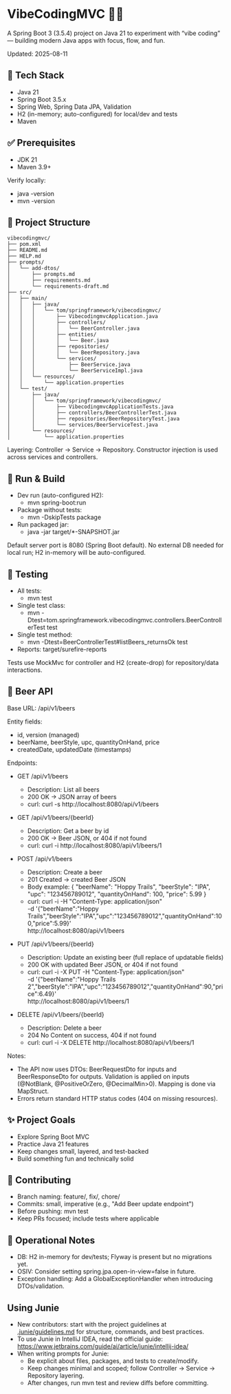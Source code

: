 # VibeCodingMVC 🎵🚀

A Spring Boot 3 (3.5.4) project on Java 21 to experiment with “vibe coding” — building modern Java apps with focus, flow, and fun.

Updated: 2025-08-11

## 🔧 Tech Stack

- Java 21
- Spring Boot 3.5.x
- Spring Web, Spring Data JPA, Validation
- H2 (in-memory; auto-configured) for local/dev and tests
- Maven

## ✅ Prerequisites

- JDK 21
- Maven 3.9+

Verify locally:
- java -version
- mvn -version

## 📁 Project Structure

```
vibecodingmvc/
├── pom.xml
├── README.md
├── HELP.md
├── prompts/
│   └── add-dtos/
│       ├── prompts.md
│       ├── requirements.md
│       └── requirements-draft.md
├── src/
│   ├── main/
│   │   ├── java/
│   │   │   └── tom/springframework/vibecodingmvc/
│   │   │       ├── VibecodingmvcApplication.java
│   │   │       ├── controllers/
│   │   │       │   └── BeerController.java
│   │   │       ├── entities/
│   │   │       │   └── Beer.java
│   │   │       ├── repositories/
│   │   │       │   └── BeerRepository.java
│   │   │       └── services/
│   │   │           ├── BeerService.java
│   │   │           └── BeerServiceImpl.java
│   │   └── resources/
│   │       └── application.properties
│   └── test/
│       ├── java/
│       │   └── tom/springframework/vibecodingmvc/
│       │       ├── VibecodingmvcApplicationTests.java
│       │       ├── controllers/BeerControllerTest.java
│       │       ├── repositories/BeerRepositoryTest.java
│       │       └── services/BeerServiceTest.java
│       └── resources/
│           └── application.properties
```

Layering: Controller → Service → Repository. Constructor injection is used across services and controllers.

## 🚀 Run & Build

- Dev run (auto-configured H2):
  - mvn spring-boot:run
- Package without tests:
  - mvn -DskipTests package
- Run packaged jar:
  - java -jar target/*-SNAPSHOT.jar

Default server port is 8080 (Spring Boot default). No external DB needed for local run; H2 in-memory will be auto-configured.

## 🧪 Testing

- All tests:
  - mvn test
- Single test class:
  - mvn -Dtest=tom.springframework.vibecodingmvc.controllers.BeerControllerTest test
- Single test method:
  - mvn -Dtest=BeerControllerTest#listBeers_returnsOk test
- Reports: target/surefire-reports

Tests use MockMvc for controller and H2 (create-drop) for repository/data interactions.

## 🍺 Beer API

Base URL: /api/v1/beers

Entity fields:
- id, version (managed)
- beerName, beerStyle, upc, quantityOnHand, price
- createdDate, updatedDate (timestamps)

Endpoints:
- GET /api/v1/beers
  - Description: List all beers
  - 200 OK -> JSON array of beers
  - curl: curl -s http://localhost:8080/api/v1/beers

- GET /api/v1/beers/{beerId}
  - Description: Get a beer by id
  - 200 OK -> Beer JSON, or 404 if not found
  - curl: curl -i http://localhost:8080/api/v1/beers/1

- POST /api/v1/beers
  - Description: Create a beer
  - 201 Created -> created Beer JSON
  - Body example:
    {
      "beerName": "Hoppy Trails",
      "beerStyle": "IPA",
      "upc": "123456789012",
      "quantityOnHand": 100,
      "price": 5.99
    }
  - curl:
    curl -i -H "Content-Type: application/json" \
      -d '{"beerName":"Hoppy Trails","beerStyle":"IPA","upc":"123456789012","quantityOnHand":100,"price":5.99}' \
      http://localhost:8080/api/v1/beers

- PUT /api/v1/beers/{beerId}
  - Description: Update an existing beer (full replace of updatable fields)
  - 200 OK with updated Beer JSON, or 404 if not found
  - curl:
    curl -i -X PUT -H "Content-Type: application/json" \
      -d '{"beerName":"Hoppy Trails 2","beerStyle":"IPA","upc":"123456789012","quantityOnHand":90,"price":6.49}' \
      http://localhost:8080/api/v1/beers/1

- DELETE /api/v1/beers/{beerId}
  - Description: Delete a beer
  - 204 No Content on success, 404 if not found
  - curl: curl -i -X DELETE http://localhost:8080/api/v1/beers/1

Notes:
- The API now uses DTOs: BeerRequestDto for inputs and BeerResponseDto for outputs. Validation is applied on inputs (@NotBlank, @PositiveOrZero, @DecimalMin>0). Mapping is done via MapStruct.
- Errors return standard HTTP status codes (404 on missing resources).

## ✨ Project Goals

- Explore Spring Boot MVC
- Practice Java 21 features
- Keep changes small, layered, and test-backed
- Build something fun and technically solid

## 🤝 Contributing

- Branch naming: feature/<short>, fix/<ticket>, chore/<task>
- Commits: small, imperative (e.g., "Add Beer update endpoint")
- Before pushing: mvn test
- Keep PRs focused; include tests where applicable

## 📌 Operational Notes

- DB: H2 in-memory for dev/tests; Flyway is present but no migrations yet.
- OSIV: Consider setting spring.jpa.open-in-view=false in future.
- Exception handling: Add a GlobalExceptionHandler when introducing DTOs/validation.

## Using Junie

- New contributors: start with the project guidelines at [.junie/guidelines.md](.junie/guidelines.md) for structure, commands, and best practices.
- To use Junie in IntelliJ IDEA, read the official guide: https://www.jetbrains.com/guide/ai/article/junie/intellij-idea/
- When writing prompts for Junie:
  - Be explicit about files, packages, and tests to create/modify.
  - Keep changes minimal and scoped; follow Controller → Service → Repository layering.
  - After changes, run mvn test and review diffs before committing.
